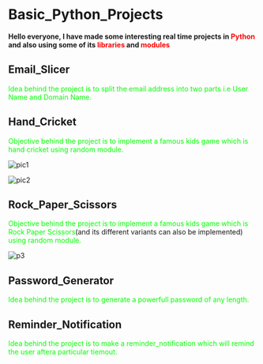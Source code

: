 # Basic_Python_Projects

__Hello everyone, I have made some interesting real time projects in <span style="color:red">Python</span> and also using some of its <span style="color:red">libraries</span> and <span style="color:red">modules</span>__

## Email_Slicer

<span style="color:lime">Idea behind the project is to split the email address into two parts i.e User Name and Domain Name.</span>


## Hand_Cricket

<span style="color:lime">Objective behind the project is to implement a famous kids game which is hand cricket using random module.</span>

![pic1](https://user-images.githubusercontent.com/77436945/118632625-3c7f3080-b7ee-11eb-82e5-a8f08ac1f9f7.PNG)

![pic2](https://user-images.githubusercontent.com/77436945/118632623-3be69a00-b7ee-11eb-97ee-413f3e97ce14.PNG)

## Rock_Paper_Scissors

<span style="color:lime">Objective behind the project is to implement a famous kids game which is Rock Paper Scissors</span>(and its different variants can also be implemented) <span style="color:lime">using random module.</span>

![p3](https://user-images.githubusercontent.com/77436945/118632614-3a1cd680-b7ee-11eb-8658-2f9e4d536c37.PNG)


## Password_Generator

<span style="color:lime">Idea behind the project is to generate a powerfull password of any length.</span>

## Reminder_Notification

<span style="color:lime">Idea behind the project is to make a reminder_notification which will remind the user aftera particular tiemout.</span>